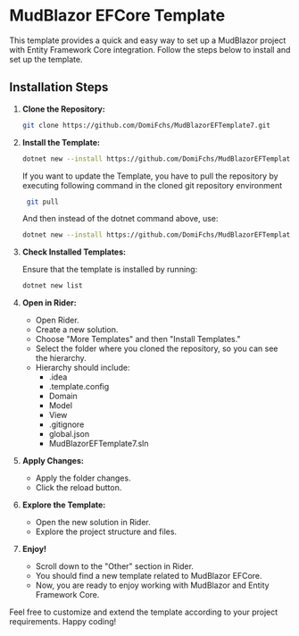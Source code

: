 # MudBlazor EFCore Template

This template provides a quick and easy way to set up a MudBlazor project with Entity Framework Core integration. Follow the steps below to install and set up the template.

## Installation Steps

1. **Clone the Repository:**

    ```bash
    git clone https://github.com/DomiFchs/MudBlazorEFTemplate7.git
    ```

2. **Install the Template:**

    ```bash
    dotnet new --install https://github.com/DomiFchs/MudBlazorEFTemplate7.git
    ```

    If you want to update the Template, you have to pull the repository by executing following command in the cloned git repository environment
   ```bash
    git pull
    ```

   And then instead of the dotnet command above, use:
    ```bash
    dotnet new --install https://github.com/DomiFchs/MudBlazorEFTemplate7.git --force
    ```

4. **Check Installed Templates:**

    Ensure that the template is installed by running:

    ```bash
    dotnet new list
    ```

5. **Open in Rider:**

    - Open Rider.
    - Create a new solution.
    - Choose "More Templates" and then "Install Templates."
    - Select the folder where you cloned the repository, so you can see the hierarchy.
    - Hierarchy should include:
        - .idea
        - .template.config
        - Domain
        - Model
        - View
        - .gitignore
        - global.json
        - MudBlazorEFTemplate7.sln

6. **Apply Changes:**

    - Apply the folder changes.
    - Click the reload button.

7. **Explore the Template:**

    - Open the new solution in Rider.
    - Explore the project structure and files.
    
8. **Enjoy!**

    - Scroll down to the "Other" section in Rider.
    - You should find a new template related to MudBlazor EFCore.
    - Now, you are ready to enjoy working with MudBlazor and Entity Framework Core.

Feel free to customize and extend the template according to your project requirements. Happy coding!
